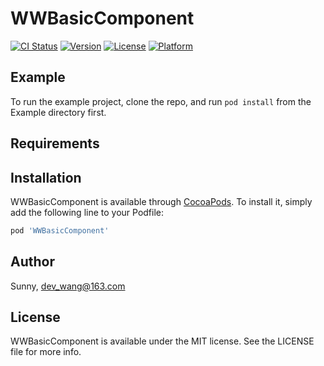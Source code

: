 # WWBasicComponent

[![CI Status](https://img.shields.io/travis/Sunny/WWBasicComponent.svg?style=flat)](https://travis-ci.org/Sunny/WWBasicComponent)
[![Version](https://img.shields.io/cocoapods/v/WWBasicComponent.svg?style=flat)](https://cocoapods.org/pods/WWBasicComponent)
[![License](https://img.shields.io/cocoapods/l/WWBasicComponent.svg?style=flat)](https://cocoapods.org/pods/WWBasicComponent)
[![Platform](https://img.shields.io/cocoapods/p/WWBasicComponent.svg?style=flat)](https://cocoapods.org/pods/WWBasicComponent)

## Example

To run the example project, clone the repo, and run `pod install` from the Example directory first.

## Requirements

## Installation

WWBasicComponent is available through [CocoaPods](https://cocoapods.org). To install
it, simply add the following line to your Podfile:

```ruby
pod 'WWBasicComponent'
```

## Author

Sunny, dev_wang@163.com

## License

WWBasicComponent is available under the MIT license. See the LICENSE file for more info.

